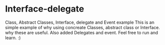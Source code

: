 # Interface-delegate
Class, Abstract Classes, Interface, delegate and Event example
This is an simple example of why using concreate Classes, abstract class or Interface. why these are useful. Also added Delegates and event. Feel free to run and learn. :)  
